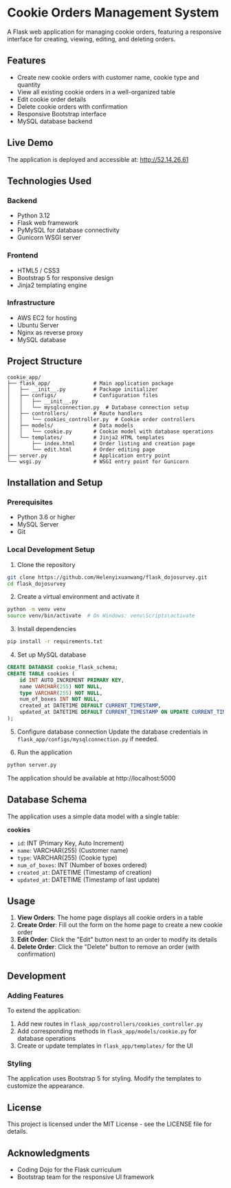 # Cookie Orders Management System

A Flask web application for managing cookie orders, featuring a responsive interface for creating, viewing, editing, and deleting orders.

## Features

- Create new cookie orders with customer name, cookie type and quantity
- View all existing cookie orders in a well-organized table
- Edit cookie order details
- Delete cookie orders with confirmation
- Responsive Bootstrap interface
- MySQL database backend

## Live Demo

The application is deployed and accessible at: http://52.14.26.61

## Technologies Used

### Backend
- Python 3.12
- Flask web framework
- PyMySQL for database connectivity
- Gunicorn WSGI server

### Frontend
- HTML5 / CSS3
- Bootstrap 5 for responsive design
- Jinja2 templating engine

### Infrastructure
- AWS EC2 for hosting
- Ubuntu Server
- Nginx as reverse proxy
- MySQL database

## Project Structure

```
cookie_app/
├── flask_app/              # Main application package
│   ├── __init__.py         # Package initializer
│   ├── configs/            # Configuration files
│   │   ├── __init__.py
│   │   └── mysqlconnection.py  # Database connection setup
│   ├── controllers/        # Route handlers
│   │   └── cookies_controller.py  # Cookie order controllers
│   ├── models/             # Data models
│   │   └── cookie.py       # Cookie model with database operations
│   └── templates/          # Jinja2 HTML templates
│       ├── index.html      # Order listing and creation page
│       └── edit.html       # Order editing page
├── server.py               # Application entry point
└── wsgi.py                 # WSGI entry point for Gunicorn
```

## Installation and Setup

### Prerequisites
- Python 3.6 or higher
- MySQL Server
- Git

### Local Development Setup

1. Clone the repository
```bash
git clone https://github.com/Helenyixuanwang/flask_dojosurvey.git
cd flask_dojosurvey
```

2. Create a virtual environment and activate it
```bash
python -m venv venv
source venv/bin/activate  # On Windows: venv\Scripts\activate
```

3. Install dependencies
```bash
pip install -r requirements.txt
```

4. Set up MySQL database
```sql
CREATE DATABASE cookie_flask_schema;
CREATE TABLE cookies (
    id INT AUTO_INCREMENT PRIMARY KEY,
    name VARCHAR(255) NOT NULL,
    type VARCHAR(255) NOT NULL,
    num_of_boxes INT NOT NULL,
    created_at DATETIME DEFAULT CURRENT_TIMESTAMP,
    updated_at DATETIME DEFAULT CURRENT_TIMESTAMP ON UPDATE CURRENT_TIMESTAMP
);
```

5. Configure database connection
Update the database credentials in `flask_app/configs/mysqlconnection.py` if needed.

6. Run the application
```bash
python server.py
```

The application should be available at http://localhost:5000

## Database Schema

The application uses a simple data model with a single table:

**cookies**
- `id`: INT (Primary Key, Auto Increment)
- `name`: VARCHAR(255) (Customer name)
- `type`: VARCHAR(255) (Cookie type)
- `num_of_boxes`: INT (Number of boxes ordered)
- `created_at`: DATETIME (Timestamp of creation)
- `updated_at`: DATETIME (Timestamp of last update)

## Usage

1. **View Orders**: The home page displays all cookie orders in a table
2. **Create Order**: Fill out the form on the home page to create a new cookie order
3. **Edit Order**: Click the "Edit" button next to an order to modify its details
4. **Delete Order**: Click the "Delete" button to remove an order (with confirmation)

## Development

### Adding Features

To extend the application:

1. Add new routes in `flask_app/controllers/cookies_controller.py`
2. Add corresponding methods in `flask_app/models/cookie.py` for database operations
3. Create or update templates in `flask_app/templates/` for the UI

### Styling

The application uses Bootstrap 5 for styling. Modify the templates to customize the appearance.

## License

This project is licensed under the MIT License - see the LICENSE file for details.

## Acknowledgments

- Coding Dojo for the Flask curriculum
- Bootstrap team for the responsive UI framework

